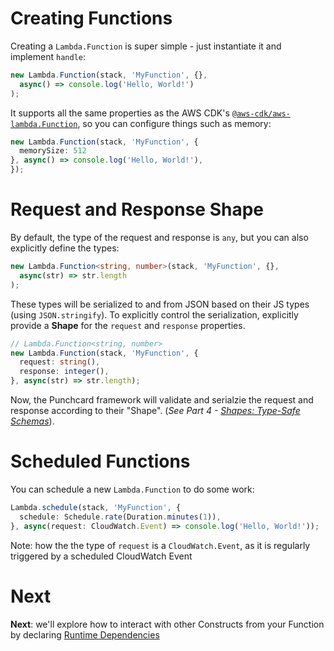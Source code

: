 # Creating Functions

Creating a `Lambda.Function` is super simple - just instantiate it and implement `handle`:

```ts
new Lambda.Function(stack, 'MyFunction', {},
  async() => console.log('Hello, World!')
);
```

It supports all the same properties as the AWS CDK's [`@aws-cdk/aws-lambda.Function`](https://github.com/aws/aws-cdk/tree/master/packages/%40aws-cdk/aws-lambda), so you can configure things such as memory:

```ts
new Lambda.Function(stack, 'MyFunction', {
  memorySize: 512
}, async() => console.log('Hello, World!'),
});
```

# Request and Response Shape
By default, the type of the request and response is `any`, but you can also explicitly define the types:
```ts
new Lambda.Function<string, number>(stack, 'MyFunction', {}, 
  async(str) => str.length
);
```

These types will be serialized to and from JSON based on their JS types (using `JSON.stringify`). To explicitly control the serialization, explicitly provide a **Shape** for the `request` and `response` properties.
```ts
// Lambda.Function<string, number>
new Lambda.Function(stack, 'MyFunction', {
  request: string(),
  response: integer(),
}, async(str) => str.length);
```

Now, the Punchcard framework will validate and serialzie the request and response according to their "Shape". (*See Part 4 - [Shapes: Type-Safe Schemas](4-shapes.md)*).

# Scheduled Functions
You can schedule a new `Lambda.Function` to do some work:

```ts
Lambda.schedule(stack, 'MyFunction', {
  schedule: Schedule.rate(Duration.minutes(1)),
}, async(request: CloudWatch.Event) => console.log('Hello, World!'));
```

Note: how the the type of `request` is a `CloudWatch.Event`, as it is regularly triggered by a scheduled CloudWatch Event

# Next 
**Next**: we'll explore how to interact with other Constructs from your Function by declaring [Runtime Dependencies](3-runtime-dependencies.md)